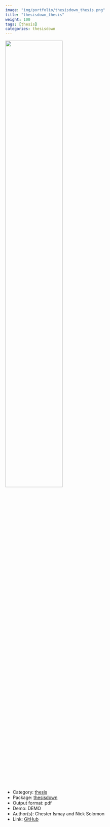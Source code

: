 ```yaml
---
image: "img/portfolio/thesisdown_thesis.png"
title: "thesisdown_thesis"
weight: 100
tags: [thesis]
categories: thesisdown
---
```




<!--more-->

<p><a href="../../img/portfolio/thesisdown_thesis.png"><img class = "jf-image-shadow" src="../../img/portfolio/thesisdown_thesis.png", width="60%"></a></p>

- Category: [thesis](../../tags/thesis)
- Package: [thesisdown](thesisdown)
- Output format: pdf
- Demo: DEMO
- Author(s): Chester Ismay and Nick Solomon
- Link: [GitHub](https://github.com/ismayc/thesisdown)


